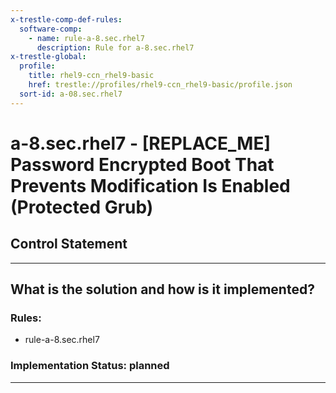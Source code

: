 ```yaml
---
x-trestle-comp-def-rules:
  software-comp:
    - name: rule-a-8.sec.rhel7
      description: Rule for a-8.sec.rhel7
x-trestle-global:
  profile:
    title: rhel9-ccn_rhel9-basic
    href: trestle://profiles/rhel9-ccn_rhel9-basic/profile.json
  sort-id: a-08.sec.rhel7
---
```


# a-8.sec.rhel7 - \[REPLACE_ME\] Password Encrypted Boot That Prevents Modification Is Enabled (Protected Grub)

## Control Statement

______________________________________________________________________

## What is the solution and how is it implemented?

<!-- For implementation status enter one of: implemented, partial, planned, alternative, not-applicable -->

<!-- Note that the list of rules under ### Rules: is read-only and changes will not be captured after assembly to JSON -->

<!-- Add control implementation description here for control: a-8.sec.rhel7 -->

### Rules:

  - rule-a-8.sec.rhel7

### Implementation Status: planned

______________________________________________________________________
